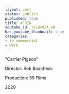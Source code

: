 ```yaml
---
layout: post
status: publish
published: true
title: AFRIN
youtube_id: zjE9v8ZA_o0
has_youtube_thumbnail: true
categories: 
- tv commercial
- work
---
```

"Carrier Pigeon"

Director: Rob Boocheck

Production: 59 Films

2020

